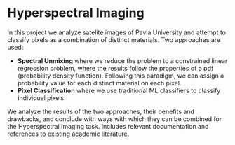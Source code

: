 # Hyperspectral Imaging

In this project we analyze satelite images of Pavia University and attempt to classify pixels as a combination of distinct materials. Two approaches are used:

- **Spectral Unmixing** where we reduce the problem to a constrained linear regression problem, where the results follow the properties of a pdf (probability density function). Following this paradigm, we can assign a probability value for each distinct material on each pixel.
- **Pixel Classification** where we use traditional ML classifiers to classify individual pixels.

We analyze the results of the two approaches, their benefits and drawbacks, and conclude with ways with which they can be combined for the Hyperspectral Imaging task. Includes relevant documentation and references to existing academic literature. 

